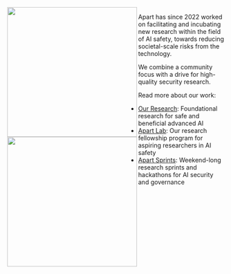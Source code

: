 <img align="left" src="https://uploads-ssl.webflow.com/6209a0a4ae74d4152a4ff87a/6597c1ec889f4216ae996775_logo_black.png#gh-light-mode-only" width="300">
<img align="left" src="https://uploads-ssl.webflow.com/6209a0a4ae74d4152a4ff87a/6597c1ebcf0fe0dcaea9c4b0_logo_white.pngg#gh-dark-mode-only" width="300">

Apart has since 2022 worked on facilitating and incubating new research within the field of AI safety, towards reducing societal-scale risks from the technology.

We combine a community focus with a drive for high-quality security research.

Read more about our work:
* [Our Research](https://apartresearch.com/research): Foundational research for safe and beneficial advanced AI
* [Apart Lab](https://apartresearch.com/lab): Our research fellowship program for aspiring researchers in AI safety
* [Apart Sprints](https://apartresearch.com/sprints/overview): Weekend-long research sprints and hackathons for AI security and governance

<br clear="left"/>
